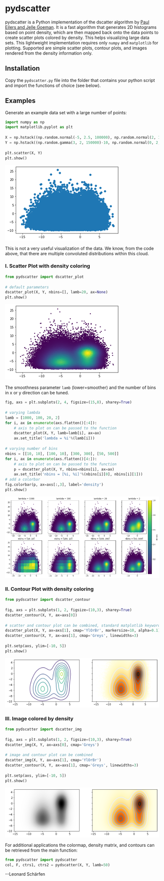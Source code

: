 # pydscatter

pydscatter is a Python implementation of the dscatter algorithm by [Paul Eilers and Jelle Goeman](https://academic.oup.com/bioinformatics/article/20/5/623/213453). It is a fast algorithm that generates 2D histograms based on point density, which are then mapped back onto the data points to create scatter plots colored by density. This helps visualizing large data sets. This lightweight implementation requires only `numpy` and `matplotlib` for plotting. Supported are simple scatter plots, contour plots, and images rendered from the density information only.

## Installation

Copy the `pydscatter.py` file into the folder that contains your python script and import the functions of choice (see below).

## Examples

Generate an example data set with a large number of points:


```python
import numpy as np
import matplotlib.pyplot as plt

X = np.hstack((np.random.normal(-5, 2.5, 100000), np.random.normal(2, 1.5, 100000)))
Y = np.hstack((np.random.gamma(3, 2, 150000)-10, np.random.normal(0, 2, 50000)))

plt.scatter(X, Y)
plt.show()
```


![png](README_files/README_2_0.png)


This is not a very useful visualization of the data. We know, from the code above, that there are multiple convoluted distributions within this cloud.

### I. Scatter Plot with density coloring


```python
from pydscatter import dscatter_plot

# default parameters
dscatter_plot(X, Y, nbins=[], lamb=20, ax=None)
plt.show()
```


![png](README_files/README_4_0.png)


The smoothness parameter `lamb` (lower=smoother) and the number of bins in x or y direction can be tuned.


```python
fig, axs = plt.subplots(2, 4, figsize=(15,8), sharey=True)

# varying lambda
lamb = [1000, 100, 20, 2]
for i, ax in enumerate(axs.flatten()[:4]):
    # axis to plot on can be passed to the function
    dscatter_plot(X, Y, lamb=lamb[i], ax=ax)
    ax.set_title('lambda = %i'%(lamb[i]))

# varying number of bins
nbins = [[10, 10], [100, 10], [300, 300], [50, 500]]
for i, ax in enumerate(axs.flatten()[4:]):
    # axis to plot on can be passed to the function
    p = dscatter_plot(X, Y, nbins=nbins[i], ax=ax)
    ax.set_title('nbins = [%i, %i]'%(nbins[i][0], nbins[i][1]))
# add a colorbar
fig.colorbar(p, ax=axs[:,3], label='density')
plt.show()
```


![png](README_files/README_6_0.png)


### II. Contour Plot with density coloring


```python
from pydscatter import dscatter_contour

fig, axs = plt.subplots(1, 2, figsize=(10,3), sharey=True)
dscatter_contour(X, Y, ax=axs[0])

# scatter and contour plot can be combined, standard matplotlib keyword arguments can be passed
dscatter_plot(X, Y, ax=axs[1], cmap='YlOrBr', markersize=10, alpha=0.1)
dscatter_contour(X, Y, ax=axs[1], cmap='Greys', linewidths=3)

plt.setp(axs, ylim=[-10, 5])
plt.show()
```


![png](README_files/README_8_0.png)


### III. Image colored by density


```python
from pydscatter import dscatter_img

fig, axs = plt.subplots(1, 2, figsize=(10,3), sharey=True)
dscatter_img(X, Y, ax=axs[0], cmap='Greys')

# image and contour plot can be combined
dscatter_img(X, Y, ax=axs[1], cmap='YlOrBr')
dscatter_contour(X, Y, ax=axs[1], cmap='Greys', linewidths=3)

plt.setp(axs, ylim=[-10, 5])
plt.show()
```


![png](README_files/README_10_0.png)


For additional applications the colormap, density matrix, and contours can be retrieved from the main function:


```python
from pydscatter import pydscatter
col, F, ctrs1, ctrs2 = pydscatter(X, Y, lamb=50)
```


--Leonard Schärfen